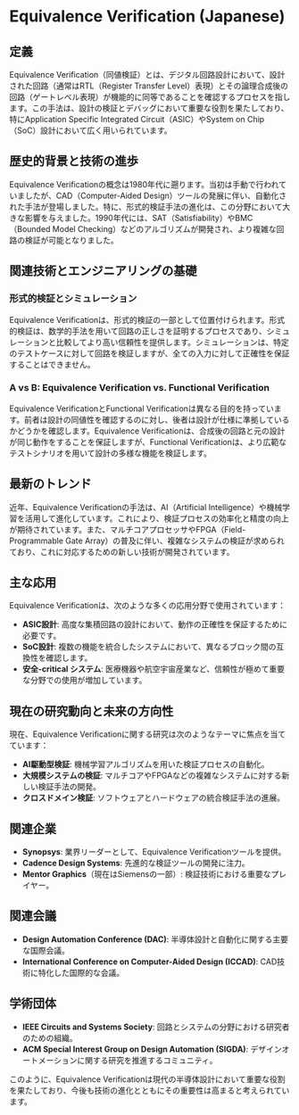 # Equivalence Verification (Japanese)

## 定義

Equivalence Verification（同値検証）とは、デジタル回路設計において、設計された回路（通常はRTL（Register Transfer Level）表現）とその論理合成後の回路（ゲートレベル表現）が機能的に同等であることを確認するプロセスを指します。この手法は、設計の検証とデバッグにおいて重要な役割を果たしており、特にApplication Specific Integrated Circuit（ASIC）やSystem on Chip（SoC）設計において広く用いられています。

## 歴史的背景と技術の進歩

Equivalence Verificationの概念は1980年代に遡ります。当初は手動で行われていましたが、CAD（Computer-Aided Design）ツールの発展に伴い、自動化された手法が登場しました。特に、形式的検証手法の進化は、この分野において大きな影響を与えました。1990年代には、SAT（Satisfiability）やBMC（Bounded Model Checking）などのアルゴリズムが開発され、より複雑な回路の検証が可能となりました。

## 関連技術とエンジニアリングの基礎

### 形式的検証とシミュレーション

Equivalence Verificationは、形式的検証の一部として位置付けられます。形式的検証は、数学的手法を用いて回路の正しさを証明するプロセスであり、シミュレーションと比較してより高い信頼性を提供します。シミュレーションは、特定のテストケースに対して回路を検証しますが、全ての入力に対して正確性を保証することはできません。

### A vs B: Equivalence Verification vs. Functional Verification

Equivalence VerificationとFunctional Verificationは異なる目的を持っています。前者は設計の同値性を確認するのに対し、後者は設計が仕様に準拠しているかどうかを確認します。Equivalence Verificationは、合成後の回路と元の設計が同じ動作をすることを保証しますが、Functional Verificationは、より広範なテストシナリオを用いて設計の多様な機能を検証します。

## 最新のトレンド

近年、Equivalence Verificationの手法は、AI（Artificial Intelligence）や機械学習を活用して進化しています。これにより、検証プロセスの効率化と精度の向上が期待されています。また、マルチコアプロセッサやFPGA（Field-Programmable Gate Array）の普及に伴い、複雑なシステムの検証が求められており、これに対応するための新しい技術が開発されています。

## 主な応用

Equivalence Verificationは、次のような多くの応用分野で使用されています：

- **ASIC設計**: 高度な集積回路の設計において、動作の正確性を保証するために必要です。
- **SoC設計**: 複数の機能を統合したシステムにおいて、異なるブロック間の互換性を確認します。
- **安全-critical システム**: 医療機器や航空宇宙産業など、信頼性が極めて重要な分野での使用が増加しています。

## 現在の研究動向と未来の方向性

現在、Equivalence Verificationに関する研究は次のようなテーマに焦点を当てています：

- **AI駆動型検証**: 機械学習アルゴリズムを用いた検証プロセスの自動化。
- **大規模システムの検証**: マルチコアやFPGAなどの複雑なシステムに対する新しい検証手法の開発。
- **クロスドメイン検証**: ソフトウェアとハードウェアの統合検証手法の進展。

## 関連企業

- **Synopsys**: 業界リーダーとして、Equivalence Verificationツールを提供。
- **Cadence Design Systems**: 先進的な検証ツールの開発に注力。
- **Mentor Graphics**（現在はSiemensの一部）: 検証技術における重要なプレイヤー。

## 関連会議

- **Design Automation Conference (DAC)**: 半導体設計と自動化に関する主要な国際会議。
- **International Conference on Computer-Aided Design (ICCAD)**: CAD技術に特化した国際的な会議。

## 学術団体

- **IEEE Circuits and Systems Society**: 回路とシステムの分野における研究者のための組織。
- **ACM Special Interest Group on Design Automation (SIGDA)**: デザインオートメーションに関する研究を推進するコミュニティ。

このように、Equivalence Verificationは現代の半導体設計において重要な役割を果たしており、今後も技術の進化とともにその重要性は高まると考えられています。